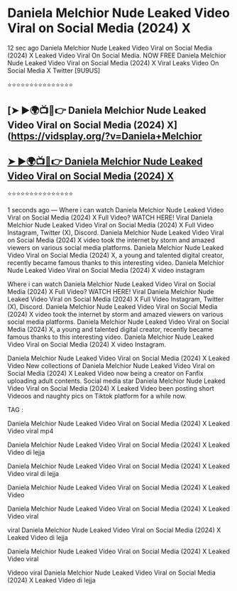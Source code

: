 ﻿# Daniela Melchior Nude Leaked Video Viral on Social Media (2024) X



12 sec ago Daniela Melchior Nude Leaked Video Viral on Social Media (2024) X Leaked Video Viral On Social Media. NOW FREE Daniela Melchior Nude Leaked Video Viral on Social Media (2024) X Viral Leaks Video On Social Media X Twitter [9U9US]

⭐⭐⭐⭐⭐⭐⭐⭐⭐⭐⭐⭐⭐⭐⭐

## [➤ ►🌍📺📱👉 Daniela Melchior Nude Leaked Video Viral on Social Media (2024) X](https://vidsplay.org/?v=Daniela+Melchior

## [➤ ►🌍📺📱👉 Daniela Melchior Nude Leaked Video Viral on Social Media (2024) X](https://vidsplay.org/?v=Daniela+Melchior)


⭐⭐⭐⭐⭐⭐⭐⭐⭐⭐⭐⭐⭐⭐⭐



1 seconds ago — Where i can watch Daniela Melchior Nude Leaked Video Viral on Social Media (2024) X Full Video? WATCH HERE! Viral Daniela Melchior Nude Leaked Video Viral on Social Media (2024) X Full Video Instagram, Twitter (X), Discord. Daniela Melchior Nude Leaked Video Viral on Social Media (2024) X video took the internet by storm and amazed viewers on various social media platforms. Daniela Melchior Nude Leaked Video Viral on Social Media (2024) X, a young and talented digital creator, recently became famous thanks to this interesting video. Daniela Melchior Nude Leaked Video Viral on Social Media (2024) X video instagram

Where i can watch Daniela Melchior Nude Leaked Video Viral on Social Media (2024) X Full Video? WATCH HERE! Viral Daniela Melchior Nude Leaked Video Viral on Social Media (2024) X Full Video Instagram, Twitter (X), Discord. Daniela Melchior Nude Leaked Video Viral on Social Media (2024) X video took the internet by storm and amazed viewers on various social media platforms. Daniela Melchior Nude Leaked Video Viral on Social Media (2024) X, a young and talented digital creator, recently became famous thanks to this interesting video. Daniela Melchior Nude Leaked Video Viral on Social Media (2024) X video Instagram.

Daniela Melchior Nude Leaked Video Viral on Social Media (2024) X Leaked Video New collections of Daniela Melchior Nude Leaked Video Viral on Social Media (2024) X Leaked Video now being a creator on Fanfix uploading adult contents. Social media star Daniela Melchior Nude Leaked Video Viral on Social Media (2024) X Leaked Video been posting short Videoos and naughty pics on Tiktok platform for a while now.

TAG :

 

Daniela Melchior Nude Leaked Video Viral on Social Media (2024) X Leaked Video viral mp4

 

Daniela Melchior Nude Leaked Video Viral on Social Media (2024) X Leaked Video di lejja

 

Daniela Melchior Nude Leaked Video Viral on Social Media (2024) X Leaked Video viral di lejja

 

Daniela Melchior Nude Leaked Video Viral on Social Media (2024) X Leaked Video

 

Daniela Melchior Nude Leaked Video Viral on Social Media (2024) X Leaked Video viral

 

viral Daniela Melchior Nude Leaked Video Viral on Social Media (2024) X Leaked Video di lejja

 

Daniela Melchior Nude Leaked Video Viral on Social Media (2024) X Leaked Video viral

 

Videoo viral Daniela Melchior Nude Leaked Video Viral on Social Media (2024) X Leaked Video di lejja